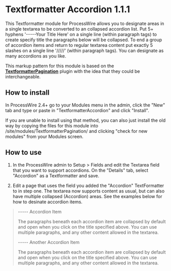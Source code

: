 # Textformatter Accordion 1.1.1

This Textformatter module for ProcessWire allows you to designate areas in a single textarea to be converted to an collapsed accordion list.
Put 5+ hyphens '-----Your Title Here' on a single line (within paragraph tags) to create specify title the paragraphs below will be collapsed. To end a group of accordion items and return to regular textarea content put exactly 5 slashes on a single line '/////' (within paragraph tags). You can designate as many accordions as you like.

This markup pattern for this module is based on the **[TextformatterPagination](https://github.com/ryancramerdesign/TextformatterPagination)** plugin with the idea that they could be interchangeable.

## How to install 

In ProcessWire 2.4+ go to your Modules menu in the admin, click the "New" tab and 
type or paste in "TextformatterAccordion" and click "Install". 

If you are unable to install using that method, you can also just install the old way 
by copying the files for this module into /site/modules/TextformatterPagination/ and 
clicking "check for new modules" from your Modules screen. 

## How to use

1. In the ProcessWire admin to Setup > Fields and edit the Textarea field that you want to
support accordions. On the "Details" tab, select "Accordion" as a Textformatter and save. 

2. Edit a page that uses the field you added the "Accordion" TextFormatter to in step one.
The textarea now supports content as usual, but can also have multiple collapsed (Accordion) areas.
See the examples below for how to desinate accordion items.


> ----- Accordion Item
> 
> The paragraphs beneath each accordion item are collapsed by default and open when you click on the title specified above. You can use multiple paragraphs, and any other content allowed in the textarea. 
> 
> ----- Another Accordion Item
> 
> The paragraphs beneath each accordion item are collapsed by default and open when you click on the title specified above. You can use multiple paragraphs, and any other content allowed in the textarea. 